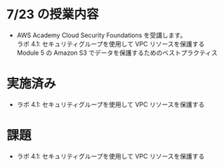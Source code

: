 # 7/23 の授業内容
- AWS Academy Cloud Security Foundations を受講します。  
  ラボ 4.1: セキュリティグループを使用して VPC リソースを保護する  
  Module 5 の Amazon S3 でデータを保護するためのベストプラクティス

# 実施済み
- ラボ 4.1: セキュリティグループを使用して VPC リソースを保護する  

# 課題
- ラボ 4.1: セキュリティグループを使用して VPC リソースを保護する  
